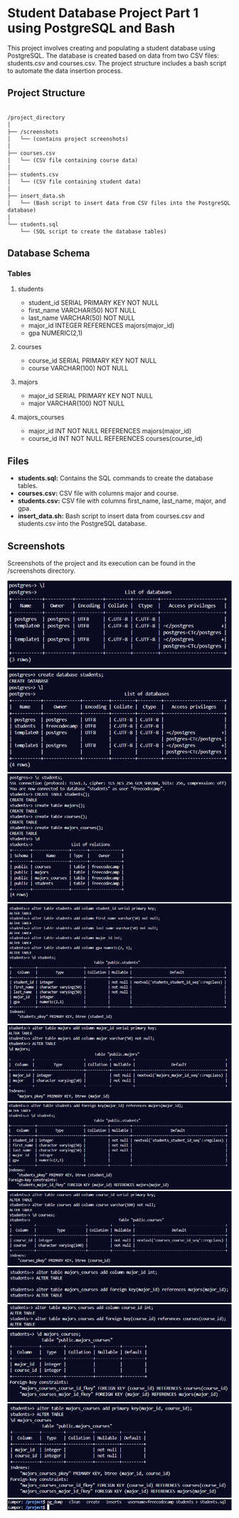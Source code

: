 # Student Database Project Part 1 using PostgreSQL and Bash

This project involves creating and populating a student database using PostgreSQL. The database is created based on data from two CSV files: students.csv and courses.csv. The project structure includes a bash script to automate the data insertion process.

## Project Structure

```

/project_directory
│
├── /screenshots
│   └── (contains project screenshots)
│
├── courses.csv
│   └── (CSV file containing course data)
│
├── students.csv
│   └── (CSV file containing student data)
│
├── insert_data.sh
│   └── (Bash script to insert data from CSV files into the PostgreSQL database)
│
└── students.sql
    └── (SQL script to create the database tables)

```

## Database Schema

### Tables

1. students

   - student_id SERIAL PRIMARY KEY NOT NULL
   - first_name VARCHAR(50) NOT NULL
   - last_name VARCHAR(50) NOT NULL
   - major_id INTEGER REFERENCES majors(major_id)
   - gpa NUMERIC(2,1)

2. courses

   - course_id SERIAL PRIMARY KEY NOT NULL
   - course VARCHAR(100) NOT NULL

3. majors

   - major_id SERIAL PRIMARY KEY NOT NULL
   - major VARCHAR(100) NOT NULL

4. majors_courses

   - major_id INT NOT NULL REFERENCES majors(major_id)
   - course_id INT NOT NULL REFERENCES courses(course_id)

## Files

- **students.sql:** Contains the SQL commands to create the database tables.
- **courses.csv:** CSV file with columns major and course.
- **students.csv:** CSV file with columns first_name, last_name, major, and gpa.
- **insert_data.sh:** Bash script to insert data from courses.csv and students.csv into the PostgreSQL database.

## Screenshots

Screenshots of the project and its execution can be found in the /screenshots directory.

![List all the database](screenshots/Screenshot_2024-07-15_232718.png)
![Create a brand new database](screenshots/Screenshot_2024-07-15_232750.png)
![Connect to students database](screenshots/Screenshot_2024-07-15_232822.png)
![Screenshots](screenshots/Screenshot_2024-07-15_232903.png)
![Screenshots](screenshots/Screenshot_2024-07-15_232934.png)
![Screenshots](screenshots/Screenshot_2024-07-15_232953.png)
![Screenshots](screenshots/Screenshot_2024-07-15_233014.png)
![Screenshots](screenshots/Screenshot_2024-07-15_233914.png)
![Screenshots](screenshots/Screenshot_2024-07-15_233939.png)
![Screenshots](screenshots/Screenshot_2024-07-15_233949.png)
![Screenshots](screenshots/Screenshot_2024-07-15_234245.png)
![Screenshots](screenshots/Screenshot_2024-07-16_120303.png)
